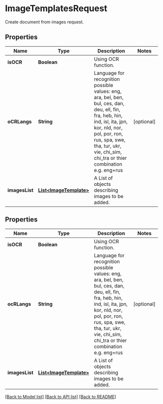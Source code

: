 
# ImageTemplatesRequest
Create document from images request.

## Properties
Name | Type | Description | Notes
------------ | ------------- | ------------- | -------------
**isOCR** | **Boolean** | Using OCR function. | 
**oCRLangs** | **String** | Language for recognition possible values: eng, ara, bel, ben, bul, ces, dan, deu, ell, fin, fra, heb, hin, ind, isl, ita, jpn, kor, nld, nor, pol, por, ron, rus, spa, swe, tha, tur, ukr, vie, chi_sim, chi_tra or thier combination e.g. eng+rus | [optional]
**imagesList** | [**List&lt;ImageTemplate&gt;**](ImageTemplate.md) | A List of objects describing images to be added. | 


## Properties
Name | Type | Description | Notes
------------ | ------------- | ------------- | -------------
**isOCR** | **Boolean** | Using OCR function. | 
**ocRLangs** | **String** | Language for recognition possible values: eng, ara, bel, ben, bul, ces, dan, deu, ell, fin, fra, heb, hin, ind, isl, ita, jpn, kor, nld, nor, pol, por, ron, rus, spa, swe, tha, tur, ukr, vie, chi_sim, chi_tra      or thier combination e.g. eng+rus |  [optional]
**imagesList** | [**List&lt;ImageTemplate&gt;**](ImageTemplate.md) | A List of objects describing images to be added. | 

[[Back to Model list]](../../README.md#documentation-for-models) [[Back to API list]](../../README.md#documentation-for-api-endpoints) [[Back to README]](../../README.md)


